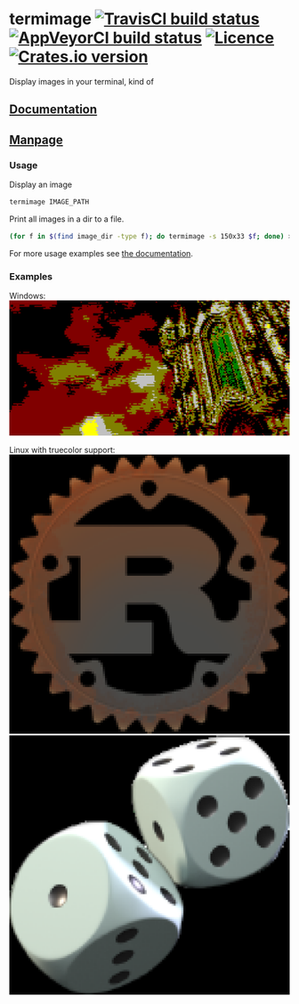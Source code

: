 # termimage [![TravisCI build status](https://travis-ci.org/nabijaczleweli/termimage.svg?branch=master)](https://travis-ci.org/nabijaczleweli/termimage) [![AppVeyorCI build status](https://ci.appveyor.com/api/projects/status/kk34veg25wre0gqe/branch/master?svg=true)](https://ci.appveyor.com/project/nabijaczleweli/termimage/branch/master) [![Licence](https://img.shields.io/badge/license-MIT-blue.svg?style=flat)](LICENSE) [![Crates.io version](http://meritbadge.herokuapp.com/termimage)](https://crates.io/crates/termimage)
Display images in your terminal, kind of

## [Documentation](https://cdn.rawgit.com/nabijaczleweli/termimage/doc/termimage/index.html)
## [Manpage](https://cdn.rawgit.com/nabijaczleweli/termimage/man/termimage.1.html)

### Usage

Display an image

```sh
termimage IMAGE_PATH
```

Print all images in a dir to a file.

```sh
(for f in $(find image_dir -type f); do termimage -s 150x33 $f; done) > out_file
```

For more usage examples see [the documentation](https://cdn.rawgit.com/nabijaczleweli/termimage/doc/termimage/index.html).

### Examples

Windows:
![DS3 image after](assets/DS3-result.jpg)

Linux with truecolor support:
![rust logo image after](assets/rust-logo-truecolor.png)
![playing dice image after](assets/playing-dice-truecolor.png)
